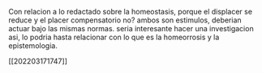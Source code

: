 Con relacion a lo redactado sobre la homeostasis, porque el displacer se reduce y el placer compensatorio no? ambos son estimulos, deberian actuar bajo las mismas normas.  seria interesante hacer una investigacion asi, lo podria hasta relacionar con lo que es la homeorrosis y la epistemologia.

[[202203171747]]